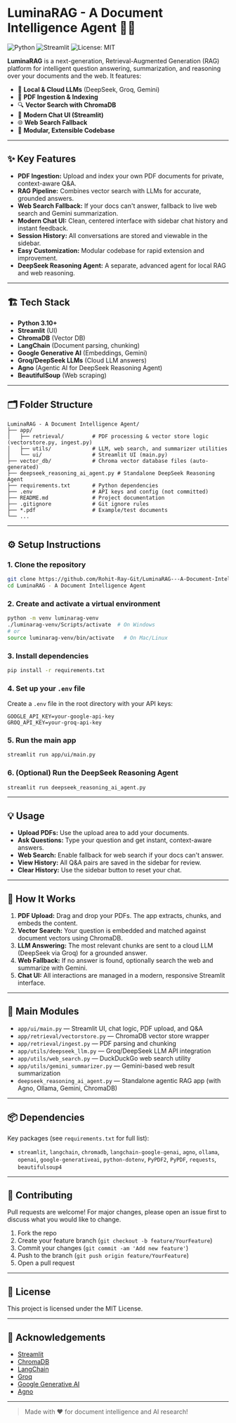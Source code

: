 # LuminaRAG - A Document Intelligence Agent 🚀🦾

![Python](https://img.shields.io/badge/Python-3.10%2B-blue?logo=python)
![Streamlit](https://img.shields.io/badge/Streamlit-Enabled-ff4b4b?logo=streamlit)
![License: MIT](https://img.shields.io/badge/License-MIT-yellow.svg)

**LuminaRAG** is a next-generation, Retrieval-Augmented Generation (RAG) platform for intelligent question answering, summarization, and reasoning over your documents and the web. It features:

- 🧠 **Local & Cloud LLMs** (DeepSeek, Groq, Gemini)
- 📄 **PDF Ingestion & Indexing**
- 🔍 **Vector Search with ChromaDB**
- 💬 **Modern Chat UI (Streamlit)**
- 🌐 **Web Search Fallback**
- 🧩 **Modular, Extensible Codebase**

---

## ✨ Key Features

- **PDF Ingestion:** Upload and index your own PDF documents for private, context-aware Q&A.
- **RAG Pipeline:** Combines vector search with LLMs for accurate, grounded answers.
- **Web Search Fallback:** If your docs can't answer, fallback to live web search and Gemini summarization.
- **Modern Chat UI:** Clean, centered interface with sidebar chat history and instant feedback.
- **Session History:** All conversations are stored and viewable in the sidebar.
- **Easy Customization:** Modular codebase for rapid extension and improvement.
- **DeepSeek Reasoning Agent:** A separate, advanced agent for local RAG and web reasoning.

---

## 🏗️ Tech Stack

- **Python 3.10+**
- **Streamlit** (UI)
- **ChromaDB** (Vector DB)
- **LangChain** (Document parsing, chunking)
- **Google Generative AI** (Embeddings, Gemini)
- **Groq/DeepSeek LLMs** (Cloud LLM answers)
- **Agno** (Agentic AI for DeepSeek Reasoning Agent)
- **BeautifulSoup** (Web scraping)

---

## 🗂️ Folder Structure

```
LuminaRAG - A Document Intelligence Agent/
├── app/
│   ├── retrieval/         # PDF processing & vector store logic (vectorstore.py, ingest.py)
│   ├── utils/             # LLM, web search, and summarizer utilities
│   └── ui/                # Streamlit UI (main.py)
├── vector_db/             # Chroma vector database files (auto-generated)
├── deepseek_reasoning_ai_agent.py # Standalone DeepSeek Reasoning Agent
├── requirements.txt       # Python dependencies
├── .env                   # API keys and config (not committed)
├── README.md              # Project documentation
├── .gitignore             # Git ignore rules
├── *.pdf                  # Example/test documents
└── ...
```

---

## ⚙️ Setup Instructions

### 1. Clone the repository
```sh
git clone https://github.com/Rohit-Ray-Git/LuminaRAG---A-Document-Intelligence-Agent.git
cd LuminaRAG - A Document Intelligence Agent
```

### 2. Create and activate a virtual environment
```sh
python -m venv luminarag-venv
./luminarag-venv/Scripts/activate  # On Windows
# or
source luminarag-venv/bin/activate   # On Mac/Linux
```

### 3. Install dependencies
```sh
pip install -r requirements.txt
```

### 4. Set up your `.env` file
Create a `.env` file in the root directory with your API keys:
```env
GOOGLE_API_KEY=your-google-api-key
GROQ_API_KEY=your-groq-api-key
```

### 5. Run the main app
```sh
streamlit run app/ui/main.py
```

### 6. (Optional) Run the DeepSeek Reasoning Agent
```sh
streamlit run deepseek_reasoning_ai_agent.py
```

---

## 💡 Usage
- **Upload PDFs:** Use the upload area to add your documents.
- **Ask Questions:** Type your question and get instant, context-aware answers.
- **Web Search:** Enable fallback for web search if your docs can't answer.
- **View History:** All Q&A pairs are saved in the sidebar for review.
- **Clear History:** Use the sidebar button to reset your chat.

---

## 🧬 How It Works

1. **PDF Upload:** Drag and drop your PDFs. The app extracts, chunks, and embeds the content.
2. **Vector Search:** Your question is embedded and matched against document vectors using ChromaDB.
3. **LLM Answering:** The most relevant chunks are sent to a cloud LLM (DeepSeek via Groq) for a grounded answer.
4. **Web Fallback:** If no answer is found, optionally search the web and summarize with Gemini.
5. **Chat UI:** All interactions are managed in a modern, responsive Streamlit interface.

---

## 🧩 Main Modules

- `app/ui/main.py` — Streamlit UI, chat logic, PDF upload, and Q&A
- `app/retrieval/vectorstore.py` — ChromaDB vector store wrapper
- `app/retrieval/ingest.py` — PDF parsing and chunking
- `app/utils/deepseek_llm.py` — Groq/DeepSeek LLM API integration
- `app/utils/web_search.py` — DuckDuckGo web search utility
- `app/utils/gemini_summarizer.py` — Gemini-based web result summarization
- `deepseek_reasoning_ai_agent.py` — Standalone agentic RAG app (with Agno, Ollama, Gemini, ChromaDB)

---

## 📦 Dependencies

Key packages (see `requirements.txt` for full list):
- `streamlit`, `langchain`, `chromadb`, `langchain-google-genai`, `agno`, `ollama`, `openai`, `google-generativeai`, `python-dotenv`, `PyPDF2`, `PyPDF`, `requests`, `beautifulsoup4`

---

## 🤝 Contributing
Pull requests are welcome! For major changes, please open an issue first to discuss what you would like to change.

1. Fork the repo
2. Create your feature branch (`git checkout -b feature/YourFeature`)
3. Commit your changes (`git commit -am 'Add new feature'`)
4. Push to the branch (`git push origin feature/YourFeature`)
5. Open a pull request

---

## 📄 License

This project is licensed under the MIT License.

---

## 🙌 Acknowledgements
- [Streamlit](https://streamlit.io/)
- [ChromaDB](https://www.trychroma.com/)
- [LangChain](https://www.langchain.com/)
- [Groq](https://groq.com/)
- [Google Generative AI](https://ai.google/)
- [Agno](https://github.com/agnodice/agno)

---

> Made with ❤️ for document intelligence and AI research! 